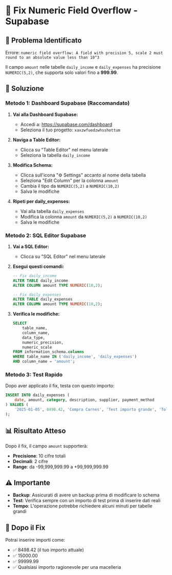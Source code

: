 # 🔧 Fix Numeric Field Overflow - Supabase

## 🚨 Problema Identificato
Errore: `numeric field overflow: A field with precision 5, scale 2 must round to an absolute value less than 10^3`

Il campo `amount` nelle tabelle `daily_income` e `daily_expenses` ha precisione `NUMERIC(5,2)`, che supporta solo valori fino a **999.99**.

## 🎯 Soluzione

### Metodo 1: Dashboard Supabase (Raccomandato)

1. **Vai alla Dashboard Supabase:**
   - Accedi a: https://supabase.com/dashboard
   - Seleziona il tuo progetto: `xaxzwfuedzwhsshottum`

2. **Naviga a Table Editor:**
   - Clicca su "Table Editor" nel menu laterale
   - Seleziona la tabella `daily_income`

3. **Modifica Schema:**
   - Clicca sull'icona "⚙️ Settings" accanto al nome della tabella
   - Seleziona "Edit Column" per la colonna `amount`
   - Cambia il tipo da `NUMERIC(5,2)` a `NUMERIC(10,2)`
   - Salva le modifiche

4. **Ripeti per daily_expenses:**
   - Vai alla tabella `daily_expenses`
   - Modifica la colonna `amount` da `NUMERIC(5,2)` a `NUMERIC(10,2)`
   - Salva le modifiche

### Metodo 2: SQL Editor Supabase

1. **Vai a SQL Editor:**
   - Clicca su "SQL Editor" nel menu laterale

2. **Esegui questi comandi:**
   ```sql
   -- Fix daily_income
   ALTER TABLE daily_income 
   ALTER COLUMN amount TYPE NUMERIC(10,2);
   
   -- Fix daily_expenses
   ALTER TABLE daily_expenses 
   ALTER COLUMN amount TYPE NUMERIC(10,2);
   ```

3. **Verifica le modifiche:**
   ```sql
   SELECT 
       table_name,
       column_name,
       data_type,
       numeric_precision,
       numeric_scale
   FROM information_schema.columns 
   WHERE table_name IN ('daily_income', 'daily_expenses') 
   AND column_name = 'amount';
   ```

### Metodo 3: Test Rapido

Dopo aver applicato il fix, testa con questo importo:

```sql
INSERT INTO daily_expenses (
    date, amount, category, description, supplier, payment_method
) VALUES (
    '2025-01-05', 8498.42, 'Compra Carnes', 'Test importo grande', 'Toledo Import', 'Efectivo'
);
```

## 📊 Risultato Atteso

Dopo il fix, il campo `amount` supporterà:
- **Precisione**: 10 cifre totali
- **Decimali**: 2 cifre
- **Range**: da -99,999,999.99 a +99,999,999.99

## ⚠️ Importante

- **Backup**: Assicurati di avere un backup prima di modificare lo schema
- **Test**: Verifica sempre con un importo di test prima di inserire dati reali
- **Tempo**: L'operazione potrebbe richiedere alcuni minuti per tabelle grandi

## 🎉 Dopo il Fix

Potrai inserire importi come:
- ✅ 8498.42 (il tuo importo attuale)
- ✅ 15000.00
- ✅ 99999.99
- ✅ Qualsiasi importo ragionevole per una macelleria


